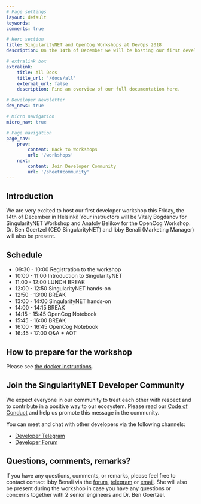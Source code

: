 ```yaml
---
# Page settings
layout: default
keywords:
comments: true

# Hero section
title: SingularityNET and OpenCog Workshops at DevOps 2018
description: On the 14th of December we will be hosting our first developer workshops in Helsinki at the DevOps 2018 event in collaboration with Eficode

# extralink box
extralink:
    title: All Docs
    title_url: '/docs/all'
    external_url: false
    description: Find an overview of our full documentation here.

# Developer Newsletter
dev_news: true

# Micro navigation
micro_nav: true

# Page navigation
page_nav:
    prev:
        content: Back to Workshops
        url: '/workshops'
    next:
        content: Join Developer Community
        url: '/sheet#community'
---
```


## Introduction
We are very excited to host our first developer workshop this Friday, the 14th of December in Helsinki! Your instructors will be Vitaly Bogdanov for SingularityNET Workshop and Anatoly Belikov for the OpenCog Workshop. Dr. Ben Goertzel (CEO SingularityNET) and Ibby Benali (Marketing Manager) will also be present.


## Schedule
- 09:30 - 10:00 Registration to the workshop
- 10:00 - 11:00 Introduction to SingularityNET
- 11:00 - 12:00 LUNCH BREAK
- 12:00 - 12:50 SingularityNET hands-on
- 12:50 - 13:00 BREAK
- 13:00 - 14:00 SingularityNET hands-on
- 14:00 - 14:15 BREAK
- 14:15 - 15:45 OpenCog Notebook
- 15:45 - 16:00 BREAK
- 16:00 - 16:45 OpenCog Notebook
- 16:45 - 17:00 Q&A + AOT

## How to prepare for the workshop
Please see [the docker instructions](https://dev.singularitynet.io/tutorials/docker/).

## Join the SingularityNET Developer Community
We expect everyone in our community to treat each other with respect and to contribute in a positive way to our ecosystem. Please read our [Code of Conduct](https://community.singularitynet.io/faq) and help us promote this message in the community.

You can meet and chat with other developers via the following channels:
* [Developer Telegram](https://t.me/AGIDevelopers)
* [Developer Forum](https://community.singularitynet.io/c/developers)


## Questions, comments, remarks?
If you have any questions, comments, or remarks, please feel free to contact contact Ibby Benali via the [forum](https://community.singularitynet.io/u/ibby/), [telegram](http://t.me/ibbybenali) or [email](mailto:ibby@singularitynet.io). She will also be present during the workshop in case you have any questions or concerns together with 2 senior engineers and Dr. Ben Goertzel.
